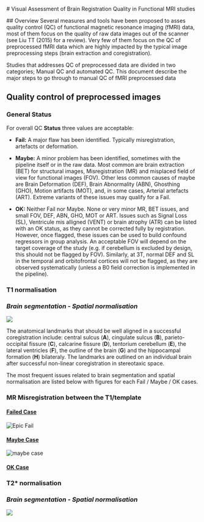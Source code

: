 <p allign="center">
# Visual Assessment of Brain Registration Quality in Functional MRI studies
</p>
## Overview
Several measures and tools have been proposed to asses quality control (QC) of functional magnetic resonance imaging (fMRI) data, most of them focus on the quality of raw data images out of the scanner (see Liu TT (2015) for a review). Very few of them focus on the QC of  preprocessed fMRI data which are highly impacted by the typical image preprocessing steps (brain extraction and coregistration).

Studies that addresses QC of preprocessed data are divided in two categories;  Manual QC and automated QC. This document describe the major steps to  go through to manual QC of fMRI preprocessed data

## Quality control of preprocessed images
### General Status

For overall QC **Status** three values are acceptable:
- **Fail:**  A major flaw has been identified. Typically misregistration, artefacts or deformation.

- **Maybe:**  A minor problem has been identified, sometimes with the pipeline itself or in the raw data. Most common are brain extraction (BET) for structural images, Misregistration (MR) and misplaced field of view  for functional images (FOV). Other less common causes of maybe are Brain Deformation (DEF), Brain Abnormality (ABN), Ghosthing (GHO), Motion artifacts (MOT), and, in some cases, Arterial artefacts (ART). Extreme variants of these issues may qualify for a Fail.

- **OK:** Neither Fail nor Maybe. None or very minor MR, BET issues, and small FOV, DEF, ABN, GHO, MOT or ART.  Issues such as Signal Loss (SL), Ventricule mis alligned (VENT) or brain atrophy (ATR) can be listed with an OK status, as they cannot be corrected fully by registration. However, once flagged, these issues can be used to build confound regressors in group analysis. An acceptable FOV will depend on the target coverage of the study (e.g. if cerebellum is excluded by design, this should not be flagged by FOV). Similarly, at 3T, normal DEF and SL in the temporal and orbitofrontal cortices will not be flagged, as they are observed systematically (unless a B0 field correction is implemented in the pipeline).   

### T1 normalisation
### *Brain segmentation - Spatial normalisation*
![](/home/yassinebha/Drive/QC_project/QC_MANUAL_fig/Fig_check_anat/fig_qc_t1.png)

The anatomical landmarks that should be well aligned in a successful coregistration include: central sulcus (**A**), cingulate sulcus (**B**), parieto-occipital fissure (**C**), calcarine fissure (**D**), tentorium cerebellum (**E**), the lateral ventricles (**F**), the outline of the brain (**G**) and the hippocampal formation (**H**) bilateraly. The landmarks are outlined on an individual brain after successful non-linear coregistration in stereotaxic space.

The most frequent issues related to brain segmentation and spatial normalisation are listed below with figures for each Fail / Maybe / OK cases.

### **MR** Misregistration between the T1/template

####  [Failed Case](http://simexp.github.io/adhd200_qc_niak/wrapper_X0010032.html)


![Epic Fail](/home/yassinebha/Documents/QC_zooniverse/Fig_anat_MR_fail/anat_MR_fail_X0010032.gif)

####  [Maybe Case](http://simexp.github.io/adhd200_qc_athena/wrapper_X0021005.html)
![maybe case](/home/yassinebha/Documents/QC_zooniverse/Fig_anat_MR_maybe/morph_X_0021005_anat_template_target.gif)

####  [OK Case](http://simexp.github.io/adhd200_qc_athena/wrapper_X0021005.html)

### T2* normalisation
### *Brain segmentation - Spatial normalisation*
![](/home/yassinebha/Drive/QC_project/QC_MANUAL_fig/Fig_check_anat/fig_qc_t2.png)
